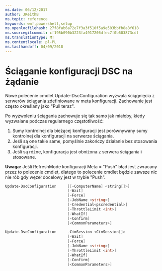 ```yaml
---
ms.date: 06/12/2017
author: JKeithB
ms.topic: reference
keywords: wmf,powershell,setup
ms.openlocfilehash: 27f8fab6a72e7f3a3f510f5a9e503bbfb8a8f618
ms.sourcegitcommit: cf195b090b3223fa4917206dfec7f0b603873cdf
ms.translationtype: MT
ms.contentlocale: pl-PL
ms.lasthandoff: 04/09/2018
---
```

# <a name="on-demand-pull-of-dsc-configurations"></a>Ściąganie konfiguracji DSC na żądanie

Nowe polecenie cmdlet Update-DscConfiguration wyzwala ściągnięcia z serwerów ściągania zdefiniowane w meta konfiguracji. Zachowanie jest często określany jako "Pull teraz".


Po wyzwoleniu ściągania zachowuje się tak samo jak miałoby, kiedy wyzwalane podczas regularnego częstotliwość:

1. Sumy kontrolnej dla bieżącej konfiguracji jest porównywany sumy kontrolnej dla konfiguracji na serwerze ściągania.
2. Jeśli są one takie same, pomyślnie zakończy działanie bez stosowania konfiguracji.
3. Jeśli są różne, konfiguracja jest obniżona z serwera ściągania i stosowane.

**Uwaga:** Jeśli RefreshMode konfiguracji Meta = "Push" błąd jest zwracany przez to polecenie cmdlet, dlatego to polecenie cmdlet będzie zawsze nic nie rób gdy węzeł docelowy jest w trybie "Push".

```powershell
Update-DscConfiguration     [[-ComputerName] <string[]>]
                            [-Wait]
                            [-Force]
                            [-JobName <string>]
                            [-Credential<pscredential>]
                            [-ThrottleLimit <int>]
                            [-WhatIf]
                            [-Confirm]
                            [<CommonParameters>]

Update-DscConfiguration     -CimSession <CimSession[]>
                            [-Wait]
                            [-Force]
                            [-JobName <string>]
                            [-ThrottleLimit <int>]
                            [-WhatIf]
                            [-Confirm]
                            [<CommonParameters>]
```